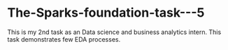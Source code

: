 # The-Sparks-foundation-task---5
This is my  2nd task as an Data science and business analytics intern. This task demonstrates few EDA processes.
